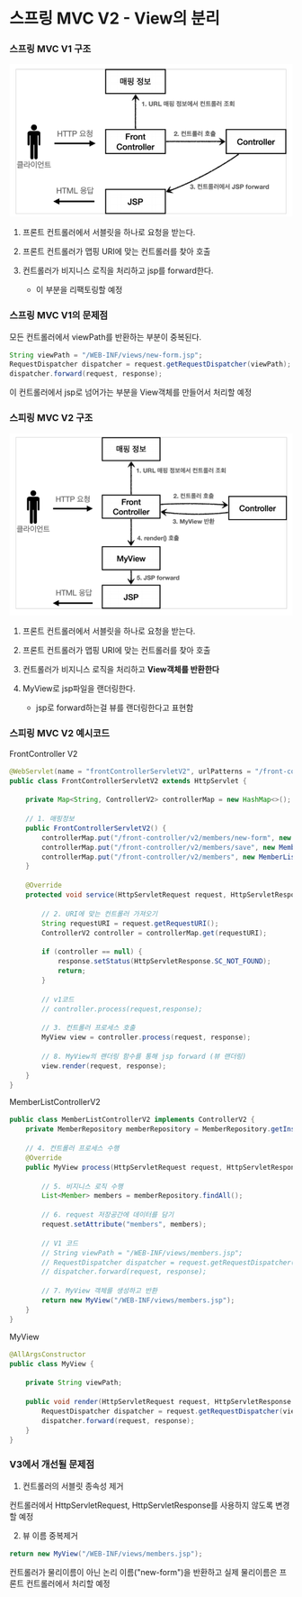 # 스프링 MVC V2 - View의 분리

### 스프링 MVC V1 구조

![image-20230827215433376](img/image-20230827215433376.png)

1. 프론트 컨트롤러에서 서블릿을 하나로 요청을 받는다.

2. 프론트 컨트롤러가 맵핑 URI에 맞는 컨트롤러를 찾아 호출

3. 컨트롤러가 비지니스 로직을 처리하고 jsp를 forward한다.
   - 이 부분을 리팩토링할 예정



### 스프링 MVC V1의 문제점

모든 컨트롤러에서 viewPath를 반환하는 부분이 중복된다.

```java
String viewPath = "/WEB-INF/views/new-form.jsp";
RequestDispatcher dispatcher = request.getRequestDispatcher(viewPath);
dispatcher.forward(request, response);
```



이 컨트롤러에서 jsp로 넘어가는 부분을 View객체를 만들어서 처리할 예정





### 스피링 MVC V2 구조

![image-20230827231737889](img/image-20230827231737889.png)

1. 프론트 컨트롤러에서 서블릿을 하나로 요청을 받는다.

2. 프론트 컨트롤러가 맵핑 URI에 맞는 컨트롤러를 찾아 호출

3. 컨트롤러가 비지니스 로직을 처리하고 **View객체를 반환한다**

4. MyView로 jsp파일을 랜더링한다.
   - jsp로 forward하는걸 뷰를 랜더링한다고 표현함



### 스피링 MVC V2 예시코드

FrontController V2

```java
@WebServlet(name = "frontControllerServletV2", urlPatterns = "/front-controller/v2/*")
public class FrontControllerServletV2 extends HttpServlet {

    private Map<String, ControllerV2> controllerMap = new HashMap<>();
	
    // 1. 매핑정보
    public FrontControllerServletV2() {
        controllerMap.put("/front-controller/v2/members/new-form", new MemberFormControllerV2());
        controllerMap.put("/front-controller/v2/members/save", new MemberSaveControllerV2());
        controllerMap.put("/front-controller/v2/members", new MemberListControllerV2());
    }

    @Override
    protected void service(HttpServletRequest request, HttpServletResponse response) throws ServletException, IOException {
		
        // 2. URI에 맞는 컨트롤러 가져오기
        String requestURI = request.getRequestURI();
        ControllerV2 controller = controllerMap.get(requestURI);

        if (controller == null) {
            response.setStatus(HttpServletResponse.SC_NOT_FOUND);
            return;
        }

        // v1코드
        // controller.process(request,response);
		
        // 3. 컨트롤러 프로세스 호출
        MyView view = controller.process(request, response);
        
        // 8. MyView의 랜더링 함수를 통해 jsp forward (뷰 랜더링)
        view.render(request, response);
    }
}
```



MemberListControllerV2

```java
public class MemberListControllerV2 implements ControllerV2 {
    private MemberRepository memberRepository = MemberRepository.getInstance();
	
    // 4. 컨트롤러 프로세스 수행
    @Override
    public MyView process(HttpServletRequest request, HttpServletResponse response) throws ServletException, IOException {
        
        // 5. 비지니스 로직 수행
        List<Member> members = memberRepository.findAll();
		
        // 6. request 저장공간에 데이터를 담기
        request.setAttribute("members", members);

        // V1 코드
        // String viewPath = "/WEB-INF/views/members.jsp";
        // RequestDispatcher dispatcher = request.getRequestDispatcher(viewPath);
        // dispatcher.forward(request, response);
		
        // 7. MyView 객체를 생성하고 반환
        return new MyView("/WEB-INF/views/members.jsp");
    }
}

```



MyView

```java
@AllArgsConstructor
public class MyView {
    
    private String viewPath;
    
    public void render(HttpServletRequest request, HttpServletResponse response) throws ServletException, IOException{
        RequestDispatcher dispatcher = request.getRequestDispatcher(viewPath);
        dispatcher.forward(request, response);
    }
}

```



### V3에서 개선될 문제점

1. 컨트롤러의 서블릿 종속성 제거

컨트롤러에서 HttpServletRequest, HttpServletResponse를 사용하지 않도록 변경할 예정



2. 뷰 이름 중복제거

```java
return new MyView("/WEB-INF/views/members.jsp");
```

컨트롤러가 물리이름이 아닌 논리 이름("new-form")을 반환하고 실제 물리이름은 프론트 컨트롤러에서 처리할 예정
